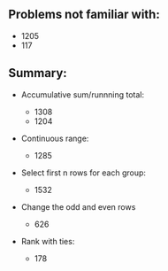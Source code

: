 ## Problems not familiar with:
- 1205
- 117








##  Summary:

- Accumulative sum/runnning total: 
  - 1308
  - 1204
  
- Continuous range: 
  - 1285
  
  
  
 - Select first n rows for each group:
   - 1532

- Change the odd and even rows
  - 626


- Rank with ties:
  - 178
